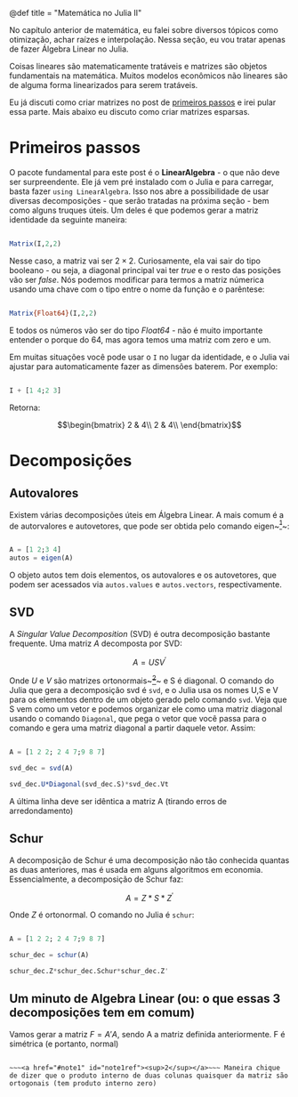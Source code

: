 @def title = "Matemática no Julia II"

No capítulo anterior de matemática, eu falei sobre diversos tópicos como otimização, achar raízes e interpolação. Nessa seção, eu vou tratar apenas de fazer Álgebra Linear no Julia.

Coisas lineares são matematicamente tratáveis e matrizes são objetos fundamentais na matemática. Muitos modelos econômicos não lineares são de alguma forma linearizados para serem tratáveis.

Eu já discuti como criar matrizes no post de [primeiros passos](/pub/primeirospassos.html) e irei pular essa parte. Mais abaixo eu discuto como criar matrizes esparsas.

# Primeiros passos

O pacote fundamental para este post é o **LinearAlgebra** - o que não deve ser surpreendente. Ele já vem pré instalado com o Julia e para carregar, basta fazer `using LinearAlgebra`. Isso nos abre a possibilidade de usar diversas decomposições - que serão tratadas na próxima seção - bem como alguns truques úteis. Um deles é que podemos gerar a matriz identidade da seguinte maneira:

```julia

Matrix(I,2,2)
```

Nesse caso, a matriz vai ser $2 \times 2$. Curiosamente, ela vai sair do tipo booleano - ou seja, a diagonal principal vai ter _true_ e o resto das posições vão ser _false_. Nós podemos modificar para termos a matriz númerica usando uma chave com o tipo entre o nome da função e o parêntese:

```julia

Matrix{Float64}(I,2,2)
```

E todos os números vão ser do tipo _Float64_ - não é muito importante entender o porque do 64, mas agora temos uma matriz com zero e um.

Em muitas situações você pode usar o `I` no lugar da identidade, e o Julia vai ajustar para automaticamente fazer as dimensões baterem. Por exemplo:

```julia

I + [1 4;2 3]
```
Retorna:

$$\begin{bmatrix}
2 & 4\\
2 & 4\\
\end{bmatrix}$$

# Decomposições

## Autovalores

Existem várias decomposições úteis em Álgebra Linear. A mais comum é a de autorvalores e autovetores, que pode ser obtida pelo comando eigen~~~<a href="#note1" id="note1ref"><sup>1</sup></a>~~~:

```julia

A = [1 2;3 4]
autos = eigen(A)
```
O objeto autos tem dois elementos, os autovalores e os autovetores, que podem ser acessados via `autos.values` e `autos.vectors`, respectivamente.

## SVD

A _Singular Value Decomposition_ (SVD) é outra decomposição bastante frequente. Uma matriz $A$ decomposta por SVD:

$$ A = U S V^{\prime}$$

Onde $U$ e $V$ são matrizes ortonormais~~~<a href="#note1" id="note1ref"><sup>2</sup></a>~~~ e S é diagonal. O comando do Julia que gera a decomposição svd é `svd`, e o Julia usa os nomes U,S e V para os elementos dentro de um objeto gerado pelo comando `svd`. Veja que S vem como um vetor e podemos organizar ele como uma matriz diagonal usando o comando `Diagonal`, que pega o vetor que você passa para o comando e gera uma matriz diagonal a partir daquele vetor. Assim:

```julia

A = [1 2 2; 2 4 7;9 8 7]

svd_dec = svd(A)

svd_dec.U*Diagonal(svd_dec.S)*svd_dec.Vt
```
A última linha deve ser idêntica a matriz A (tirando erros de arredondamento)

## Schur

A decomposição de Schur é uma decomposição não tão conhecida quantas as duas anteriores, mas é usada em alguns algoritmos em economia. Essencialmente, a decomposição de Schur faz:

$$ A = Z*S*Z^\prime $$

Onde $Z$ é ortonormal. O comando no Julia é `schur`:

```julia

A = [1 2 2; 2 4 7;9 8 7]

schur_dec = schur(A)

schur_dec.Z*schur_dec.Schur*schur_dec.Z'
```

## Um minuto de Algebra Linear (ou: o que essas 3 decomposições tem em comum)

Vamos gerar a matriz $F = A'A$, sendo A a matriz definida anteriormente. F é simétrica (e portanto, normal)

~~~<a id="note1" href="#note1ref"><sup>1</sup></a>~~~Porque em inglês autovalores são _eigenvalues_ e autovetores são _eigenvectors_.

~~~<a href="#note1" id="note1ref"><sup>2</sup></a>~~~ Maneira chique de dizer que o produto interno de duas colunas quaisquer da matriz são ortogonais (tem produto interno zero)

